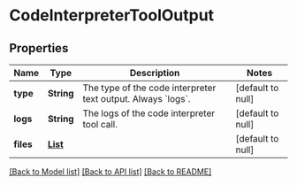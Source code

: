 # CodeInterpreterToolOutput
## Properties

| Name | Type | Description | Notes |
|------------ | ------------- | ------------- | -------------|
| **type** | **String** | The type of the code interpreter text output. Always &#x60;logs&#x60;.  | [default to null] |
| **logs** | **String** | The logs of the code interpreter tool call.  | [default to null] |
| **files** | [**List**](CodeInterpreterFileOutput_files_inner.md) |  | [default to null] |

[[Back to Model list]](../README.md#documentation-for-models) [[Back to API list]](../README.md#documentation-for-api-endpoints) [[Back to README]](../README.md)

